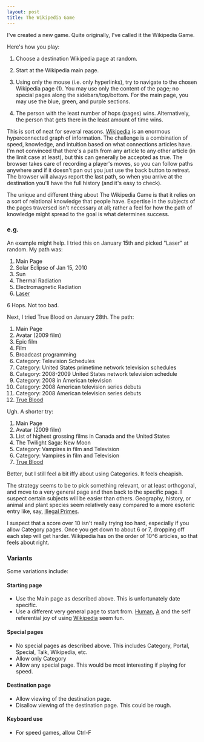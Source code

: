 ```yaml
---
layout: post
title: The Wikipedia Game
---
```


I've created a new game.  Quite originally, I've called it the Wikipedia Game.

Here's how you play:

1.  Choose a destination Wikipedia page at random.

2.  Start at the Wikipedia main page.  

3.  Using only the mouse (i.e. only hyperlinks), try to navigate to the chosen Wikipedia page (1).  You may use only the content of the page; no special pages along the sidebars/top/bottom.  For the main page, you may use the blue, green, and purple sections.

4.  The person with the least number of hops (pages) wins.  Alternatively, the person that gets there in the least amount of time wins.

This is sort of neat for several reasons.  [Wikipedia](http://en.wikipedia.org/wiki/Main_Page) is an enormous hyperconnected graph of information.  The challenge is a combination of speed, knowledge, and intuition based on what connections articles have.  I'm not convinced that there's a path from any article to any other article (in the limit case at least), but this can generally be accepted as true.  The browser takes care of recording a player's moves, so you can follow paths anywhere and if it doesn't pan out you just use the back button to retreat.  The browser will always report the last path, so when you arrive at the destination you'll have the full history (and it's easy to check).

The unique and different thing about The Wikipedia Game is that it relies on a sort of relational knowledge that people have.  Expertise in the subjects of the pages traversed isn't necessary at all; rather a feel for how the path of knowledge might spread to the goal is what determines success.

### e.g.

An example might help.  I tried this on January 15th and picked "Laser" at random.  My path was:

1.  Main Page
2.  Solar Eclipse of Jan 15, 2010
3.  Sun
4.  Thermal Radiation
5.  Electromagnetic Radiation
6.  [Laser](http://en.wikipedia.org/wiki/Laser)

6 Hops.  Not too bad.  

Next, I tried True Blood on January 28th.  The path: 

1.  Main Page
2.  Avatar (2009 film)
3.  Epic film
4.  Film
5.  Broadcast programming
6.  Category: Television Schedules
7.  Category: United States primetime network television schedules
8.  Category: 2008-2009 United States network television schedule
9.  Category: 2008 in American television
10.  Category: 2008 American television series debuts
11.  Category: 2008 American television series debuts
12.  [True Blood](http://en.wikipedia.org/wiki/True_blood)

Ugh.  A shorter try:

1.  Main Page
2.  Avatar (2009 film)
3.  List of highest grossing films in Canada and the United States
4.  The Twilight Saga: New Moon
5.  Category: Vampires in film and Television
6.  Category: Vampires in film and Television
7.  [True Blood](http://en.wikipedia.org/wiki/True_blood)

Better, but I still feel a bit iffy about using Categories.  It feels cheapish.

The strategy seems to be to pick something relevant, or at least orthogonal, and move to a very general page and then back to the specific page.  I suspect certain subjects will be easier than others.  Geography, history, or animal and plant species seem relatively easy compared to a more esoteric entry like, say, [Illegal Primes](http://en.wikipedia.org/wiki/Illegal_primes).

I suspect that a score over 10 isn't really trying too hard, especially if you allow Category pages.  Once you get down to about 6 or 7, dropping off each step will get harder.  Wikipedia has on the order of 10^6 articles, so that feels about right.

### Variants

Some variations include:

#### Starting page
* Use the Main page as described above.  This is unfortunately date specific.
* Use a different very general page to start from.  [Human](http://en.wikipedia.org/wiki/Human), [A](http://en.wikipedia.org/wiki/A) and the self referential joy of using [Wikipedia](http://en.wikipedia.org/wiki/Wikipedia) seem fun.

#### Special pages
* No special pages as described above.  This includes Category, Portal, Special, Talk, Wikipedia, etc.
* Allow only Category
* Allow any special page.  This would be most interesting if playing for speed.

#### Destination page
* Allow viewing of the destination page.
* Disallow viewing of the destination page.  This could be rough.

#### Keyboard use
* For speed games, allow Ctrl-F
